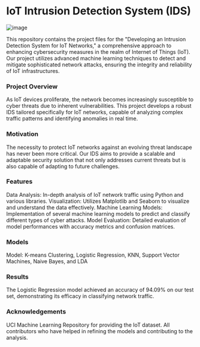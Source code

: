 # IoT Intrusion Detection System (IDS)
![image](https://github.com/user-attachments/assets/492ee64d-e7cd-441c-ba71-f2d5c45b49b6)

This repository contains the project files for the "Developing an Intrusion Detection System for IoT Networks," a comprehensive approach to enhancing cybersecurity measures in the realm of Internet of Things (IoT). Our project utilizes advanced machine learning techniques to detect and mitigate sophisticated network attacks, ensuring the integrity and reliability of IoT infrastructures.

### Project Overview
As IoT devices proliferate, the network becomes increasingly susceptible to cyber threats due to inherent vulnerabilities. This project develops a robust IDS tailored specifically for IoT networks, capable of analyzing complex traffic patterns and identifying anomalies in real time.

### Motivation
The necessity to protect IoT networks against an evolving threat landscape has never been more critical. Our IDS aims to provide a scalable and adaptable security solution that not only addresses current threats but is also capable of adapting to future challenges.

### Features
Data Analysis: In-depth analysis of IoT network traffic using Python and various libraries.
Visualization: Utilizes Matplotlib and Seaborn to visualize and understand the data effectively.
Machine Learning Models: Implementation of several machine learning models to predict and classify different types of cyber attacks.
Model Evaluation: Detailed evaluation of model performances with accuracy metrics and confusion matrices.

### Models
Model: K-means Clustering, Logistic Regression, KNN, Support Vector Machines, Naive Bayes, and LDA


### Results
The Logistic Regression model achieved an accuracy of 94.09% on our test set, demonstrating its efficacy in classifying network traffic.

### Acknowledgements
UCI Machine Learning Repository for providing the IoT dataset.
All contributors who have helped in refining the models and contributing to the analysis.
